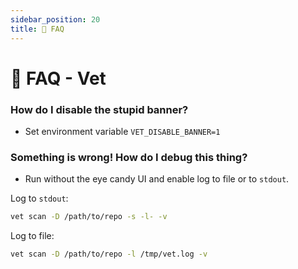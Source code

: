 ```yaml
---
sidebar_position: 20
title: 🙋 FAQ
---
```


# 🙋 FAQ - Vet

### How do I disable the stupid banner?

- Set environment variable `VET_DISABLE_BANNER=1`

### Something is wrong! How do I debug this thing?

- Run without the eye candy UI and enable log to file or to `stdout`.

Log to `stdout`:

```bash
vet scan -D /path/to/repo -s -l- -v
```

Log to file:

```bash
vet scan -D /path/to/repo -l /tmp/vet.log -v
```
